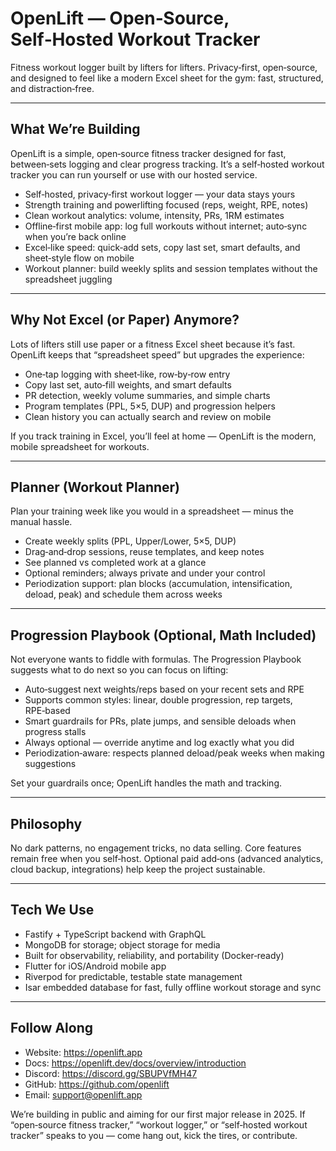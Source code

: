# OpenLift — Open‑Source, Self‑Hosted Workout Tracker

Fitness workout logger built by lifters for lifters. Privacy‑first, open‑source, and designed to feel like a modern Excel sheet for the gym: fast, structured, and distraction‑free.

---

## What We’re Building

OpenLift is a simple, open‑source fitness tracker designed for fast, between‑sets logging and clear progress tracking. It’s a self‑hosted workout tracker you can run yourself or use with our hosted service.

- Self‑hosted, privacy‑first workout logger — your data stays yours
- Strength training and powerlifting focused (reps, weight, RPE, notes)
- Clean workout analytics: volume, intensity, PRs, 1RM estimates
- Offline‑first mobile app: log full workouts without internet; auto‑sync when you’re back online
- Excel‑like speed: quick‑add sets, copy last set, smart defaults, and sheet‑style flow on mobile
- Workout planner: build weekly splits and session templates without the spreadsheet juggling

---

## Why Not Excel (or Paper) Anymore?

Lots of lifters still use paper or a fitness Excel sheet because it’s fast. OpenLift keeps that “spreadsheet speed” but upgrades the experience:

- One‑tap logging with sheet‑like, row‑by‑row entry
- Copy last set, auto‑fill weights, and smart defaults
- PR detection, weekly volume summaries, and simple charts
- Program templates (PPL, 5×5, DUP) and progression helpers
- Clean history you can actually search and review on mobile

If you track training in Excel, you’ll feel at home — OpenLift is the modern, mobile spreadsheet for workouts.

---

## Planner (Workout Planner)

Plan your training week like you would in a spreadsheet — minus the manual hassle.

- Create weekly splits (PPL, Upper/Lower, 5×5, DUP)
- Drag‑and‑drop sessions, reuse templates, and keep notes
- See planned vs completed work at a glance
- Optional reminders; always private and under your control
- Periodization support: plan blocks (accumulation, intensification, deload, peak) and schedule them across weeks

---

## Progression Playbook (Optional, Math Included)

Not everyone wants to fiddle with formulas. The Progression Playbook suggests what to do next so you can focus on lifting:

- Auto‑suggest next weights/reps based on your recent sets and RPE
- Supports common styles: linear, double progression, rep targets, RPE‑based
- Smart guardrails for PRs, plate jumps, and sensible deloads when progress stalls
- Always optional — override anytime and log exactly what you did
- Periodization‑aware: respects planned deload/peak weeks when making suggestions

Set your guardrails once; OpenLift handles the math and tracking.

---

## Philosophy

No dark patterns, no engagement tricks, no data selling. Core features remain free when you self‑host. Optional paid add‑ons (advanced analytics, cloud backup, integrations) help keep the project sustainable.

---

## Tech We Use

- Fastify + TypeScript backend with GraphQL
- MongoDB for storage; object storage for media
- Built for observability, reliability, and portability (Docker‑ready)
 - Flutter for iOS/Android mobile app
 - Riverpod for predictable, testable state management
 - Isar embedded database for fast, fully offline workout storage and sync

---

## Follow Along

- Website: https://openlift.app
- Docs: https://openlift.dev/docs/overview/introduction
- Discord: https://discord.gg/SBUPVfMH47
- GitHub: https://github.com/openlift
- Email: support@openlift.app

We’re building in public and aiming for our first major release in 2025. If “open‑source fitness tracker,” “workout logger,” or “self‑hosted workout tracker” speaks to you — come hang out, kick the tires, or contribute.
